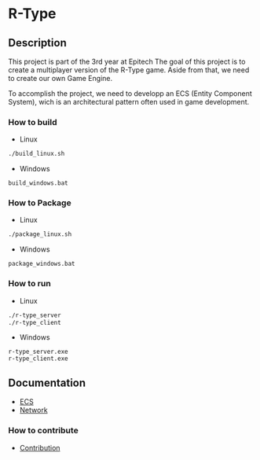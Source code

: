# R-Type

## Description
This project is part of the 3rd year at Epitech The goal of this project is to create a multiplayer version of the R-Type game. Aside from that, we need to create our own Game Engine.

To accomplish the project, we need to developp an ECS (Entity Component System), wich is an architectural pattern often used in game development.

### How to build
- Linux 
```bash
./build_linux.sh
```
- Windows
```batch
build_windows.bat
```

### How to Package
- Linux
```bash
./package_linux.sh
```
- Windows
```batch
package_windows.bat
```

### How to run
- Linux
```bash
./r-type_server
./r-type_client
```

- Windows
```batch
r-type_server.exe
r-type_client.exe
```

## Documentation
- [ECS](doc/ECS/README.md)
- [Network](doc/Network/README.md)

### How to contribute
- [Contribution](doc/CONTRIBUTING.md)